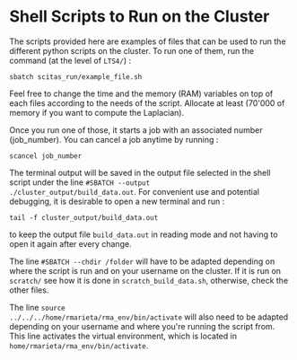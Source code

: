 # Shell Scripts to Run on the Cluster

The scripts provided here are examples of files that can be used to run the different python scripts on the cluster. To run one of them, run the command (at the level of <code>LTS4/</code>) :
```
sbatch scitas_run/example_file.sh
```
Feel free to change the time and the memory (RAM) variables on top of each files according to the needs of the script. Allocate at least (70'000 of memory if you want to compute the Laplacian).

Once you run one of those, it starts a job with an associated number (job_number). You can cancel a job anytime by running :
```
scancel job_number
```
The terminal output will be saved in the output file selected in the shell script under the line <code>#SBATCH --output ./cluster_output/build_data.out</code>. For convenient use and potential debugging, it is desirable to open a new terminal and run :
```
tail -f cluster_output/build_data.out
```
to keep the output file <code>build_data.out</code> in reading mode and not having to open it again after every change. 

The line <code>#SBATCH --chdir /folder</code> will have to be adapted depending on where the script is run and on your username on the cluster. If it is run on <code>scratch/</code> see how it is done in <code>scratch_build_data.sh</code>, otherwise, check the other files.

The line <code>source ../../../home/rmarieta/rma_env/bin/activate</code> will also need to be adapted depending on your username and where you're running the script from. This line activates the virtual environment, which is located in <code>home/rmarieta/rma_env/bin/activate</code>.